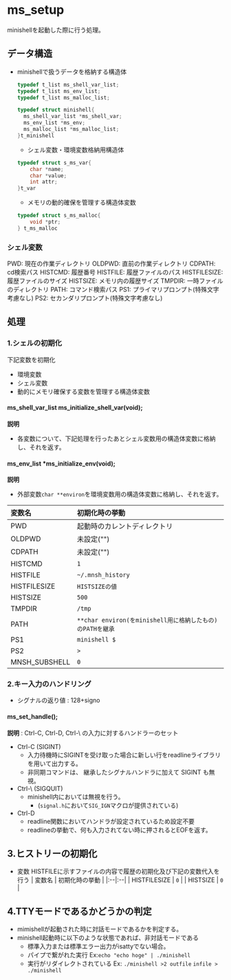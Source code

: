 # ms_setup
minishellを起動した際に行う処理。

## データ構造

- minishellで扱うデータを格納する構造体
  ```c
  typedef t_list ms_shell_var_list;
  typedef t_list ms_env_list;
  typedef t_list ms_malloc_list;

  typedef struct minishell{
	ms_shell_var_list *ms_shell_var;
	ms_env_list *ms_env;
	ms_malloc_list *ms_malloc_list;
  }t_minishell
  ```

	- シェル変数・環境変数格納用構造体
	```c
	typedef struct s_ms_var{
		char *name;
		char *value;
		int attr;
	}t_var
	```
	- メモリの動的確保を管理する構造体変数
	```c
	typedef struct s_ms_malloc{
		void *ptr;
	} t_ms_malloc
	```

### シェル変数
PWD: 現在の作業ディレクトリ
OLDPWD: 直前の作業ディレクトリ
CDPATH: cd検索パス
HISTCMD: 履歴番号
HISTFILE: 履歴ファイルのパス
HISTFILESIZE: 履歴ファイルのサイズ
HISTSIZE: メモリ内の履歴サイズ
TMPDIR: 一時ファイルのディレクトリ
PATH: コマンド検索パス
PS1: プライマリプロンプト(特殊文字考慮なし)
PS2: セカンダリプロンプト(特殊文字考慮なし)

## 処理

### 1.シェルの初期化
下記変数を初期化
- 環境変数
- シェル変数
- 動的にメモリ確保する変数を管理する構造体変数
#### ms_shell_var_list ms_initialize_shell_var(void);
**説明**
- 各変数について、下記処理を行ったあとシェル変数用の構造体変数に格納し、それを返す。

#### ms_env_list *ms_initialize_env(void);
**説明** 
- 外部変数`char **environ`を環境変数用の構造体変数に格納し、それを返す。

| 変数名 | 初期化時の挙動 |
|:--|:--|
| PWD | 起動時のカレントディレクトリ |
| OLDPWD | 未設定("") |
| CDPATH | 未設定("") |
| HISTCMD | `1` |
| HISTFILE | `~/.mnsh_history` |
| HISTFILESIZE | `HISTSIZEの値` |
| HISTSIZE | `500` |
| TMPDIR | `/tmp` |
| PATH | `**char environ(をminishell用に格納したもの)のPATHを継承` |
| PS1 | `minishell $ ` |
| PS2 | `> ` |
| MNSH_SUBSHELL | `0` |

### 2.キー入力のハンドリング
- シグナルの返り値 : 128+signo

#### ms_set_handle();
**説明** : Ctrl-C, Ctrl-D, Ctrl-\\ の入力に対するハンドラーのセット
  - Ctrl-C (SIGINT)
    - 入力待機時にSIGINTを受け取った場合に新しい行をreadlineライブラリを用いて出力する。
    - 非同期コマンドは、 継承したシグナルハンドラに加えて SIGINT も無視。
  - Ctrl-\ (SIGQUIT)
    - minishell内においては無視を行う。
		- (`signal.h`において`SIG_IGN`マクロが提供されている)
  - Ctrl-D
    - readline関数においてハンドラが設定されているため設定不要
	- readlineの挙動で、何も入力されてない時に押されるとEOFを返す。

## 3.ヒストリーの初期化
- 変数 HISTFILEに示すファイルの内容で履歴の初期化及び下記の変数代入を行う
| 変数名 | 初期化時の挙動 |
|:--|:--|
| HISTFILESIZE | `0` |
| HISTSIZE | `0` | 

## 4.TTYモードであるかどうかの判定
- mimishellが起動された時に対話モードであるかを判定する。
- minishell起動時に以下のような状態であれば、非対話モードである
	- 標準入力または標準エラー出力がisattyでない場合。
	- パイプで繋がれた実行 Ex:`echo "echo hoge" | ./minishell`
	- 実行がリダイレクトされている Ex: `./minishell >2 outfile` `infile > ./minishell`
